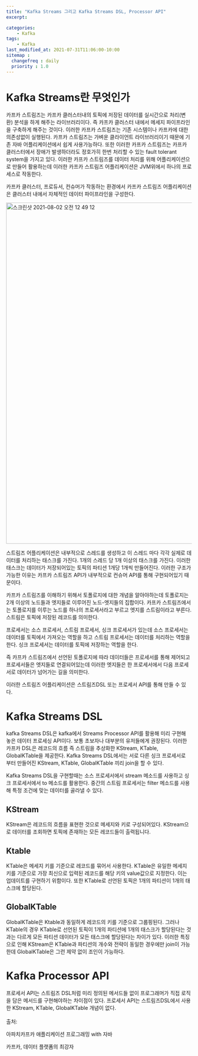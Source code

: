 ```yaml
---
title: "Kafka Streams 그리고 Kafka Streams DSL, Processor API"
excerpt: 

categories:
    - Kafka
tags:
    - Kafka
last_modified_at: 2021-07-31T11:06:00-10:00
sitemap :
  changefreq : daily
  priority : 1.0
--- 
```


# Kafka Streams란 무엇인가
카프카 스트림즈는 카프카 클러스터내의 토픽에 저장된 데이터를 실시간으로 처리(변환) 분석을 하게 해주는 라이브러리이다. 즉 카프카 클러스터 내에서 메세지 파이프라인을 구축하게 해주는 것이다. 이러한 카프카 스트림즈는 기존 시스템이나 카프카에 대한 의존성없이 실행된다. 카프카 스트림즈는 가벼운 클라이언트 라이브러리이기 때문에 기존 자바 어플리케이션에서 쉽게 사용가능하다. 또한 이러한 카프카 스트림즈는 카프카 클러스터에서 장애가 발생하더라도 정호가히 한번 처리할 수 있는 fault tolerant system을 가지고 있다. 이러한 카프카 스트림즈를 데이터 처리를 위해 어플리케이션으로 만들어 활용하는데 이러한 카프카 스트림즈 어플리케이션은 JVM위에서 하나의 프로세스로 작동한다.

카프카 클러스터, 프로듀서, 컨슈머가 작동하는 환경에서 카프카 스트림즈 어플리케이션은 클러스터 내에서 자체적인 데이터 파이프라인을 구성한다.

<img width="922" alt="스크린샷 2021-08-02 오전 12 49 12" src="https://user-images.githubusercontent.com/61309514/127777163-41731c8a-2760-402b-9662-e31a0c419c8e.png">

스트림즈 어플리케이션은 내부적으로 스레드를 생성하고 이 스레드 마다 각각 실제로 데이터를 처리하는 태스크를 가진다. 1개의 스레드 당 1개 이상의 태스크를 가진다. 이러한 태스크는 데이터가 저장되어있는 토픽의 파티션 1개당 1개씩 만들어진다. 이러한 구조가 가능한 이유는 카프카 스트림즈 API가 내부적으로 컨슈머 API를 통해 구현되어있기 때문이다.

카프카 스트림즈를 이해하기 위해서 토폴로지에 대한 개념을 알아야하는데 토폴로지는 2개 이상의 노드들과 엣지들로 이루어진 노드-엣지들의 집합이다. 카프카 스트림즈에서는 토폴로지를 이루는 노드를 하나의 프로세서라고 부르고 엣지를 스트림이라고 부른다. 스트림은 토픽에 저장된 레코드를 의미한다.

프로세서는 소스 프로세서, 스트림 프로세서, 싱크 프로세서가 있는데 소스 프로세서는 데이터를 토픽에서 가져오는 역할을 하고 스트림 프로세서는 데이터를 처리하는 역할을 한다. 싱크 프로세서는 데이터를 토픽에 저장하는 역할을 한다.

즉 카프카 스트림즈에서 선언된 토폴로지에 따라 데이터들은 프로세서를 통해 제어되고 프로세서들은 엣지들로 연결되어있는데 이러한 엣지들은 한 프로세서에서 다음 프로세서로 데이터가 넘어가는 길을 의미한다.

이러한 스트림즈 어플리케이션은 스트림즈DSL 또는 프로세서 API를 통해 만들 수 있다.

# Kafka Streams DSL
kafka Streams DSL은 kafka에서 Streams Processor API를 활용해 미리 구현해 놓은 데이터 프로세싱 API이다. 보통 초보자나 대부분의 유저들에게 권장된다. 이러한 카프카 DSL은 레코드의 흐름 즉 스트림을 추상화한 KStream, KTable, GlobalKTable을 제공한다. Kafka Streams DSL에서는 서로 다른 싱크 프로세서로 부터 만들어진 KStream, KTable, GlobalKTable 끼리 join을 할 수 있다.

Kafka Streams DSL을 구현할때는 소스 프로세서에서 stream 메소드를 사용하고 싱크 프로세서에서 to 메소드를 활용한다. 중간의 스트림 프로세서는 filter 메소드를 사용해 특정 조건에 맞는 데이터를 골라낼 수 있다.

## KStream
KStream은 레코드의 흐름을 표현한 것으로 메세지와 키로 구성되어있다. KStream으로 데이터를 조회하면 토픽에 존재하는 모든 레코드들이 출력됩니다.

## Ktable
KTable은 메세지 키를 기준으로 레코드를 묶어서 사용한다. KTable은 유일한 메세지 키를 기준으로 가장 최신으로 입력된 레코드를 해당 키의 value값으로 지정한다. 이는 업데이트를 구현하기 위함이다. 또한 KTable로 선언된 토픽은 1개의 파티션이 1개의 태스크에 할당된다.


## GlobalKTable
GlobalKTable은 Ktable과 동일하게 레코드의 키를 기준으로 그룹핑된다. 그러나 KTable의 경우 KTable로 선언된 토픽이 1개의 파티션에 1개의 태스크가 할당된다는 것과는 다르게 모든 파티션 데이터가 모든 태스크에 할당된다는 차이가 있다. 이러한 특징으로 인해 KStream은 KTable과 파티션의 개수와 전략이 동일한 경우에만 join이 가능한데 GlobalKTable은 그런 제약 없이 조인이 가능하다.

# Kafka Processor API

프로세서 API는 스트림즈 DSL처럼 미리 정의된 메서드들 없이 프로그래머가 직접 로직을 담은 메서드를 구현해야하는 차이점이 있다. 프로세서 API는 스트림즈DSL에서 사용한 KStream, KTable, GlobalKTable 개념이 없다.
<br>
<br>
출처: 

아파치카프카 애플리케이션 프로그래밍 with 자바

카프카, 데이터 플랫폼의 최강자